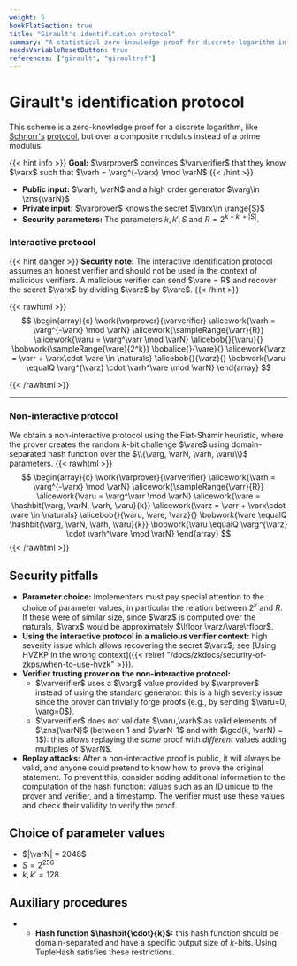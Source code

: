 ```yaml
---
weight: 5
bookFlatSection: true
title: "Girault's identification protocol"
summary: "A statistical zero-knowledge proof for discrete-logarithm in a composite modulo."
needsVariableResetButton: true
references: ["girault", "giraultref"]
---
```

# Girault's identification protocol
This scheme is a zero-knowledge proof for a discrete logarithm, like [Schnorr's](https://www.zkdocs.com/docs/zkdocs/zero-knowledge-protocols/schnorr-variants/) [protocol](https://www.zkdocs.com/docs/zkdocs/zero-knowledge-protocols/schnorr-variants/), but over a composite modulus instead of a prime modulus.


{{< hint info >}}
**Goal:**
$\varprover$ convinces $\varverifier$ that they know $\varx$ such that $\varh = \varg^{-\varx} \mod \varN$
{{< /hint >}}

 * __Public input:__ $\varh, \varN$  and a high order generator $\varg\in \zns{\varN}$
 * __Private input:__ $\varprover$ knows the secret $\varx\in \range{S}$
 * __Security parameters:__ The parameters $k, k', S$ and $R = 2^{k+k' + |S|}$.

### Interactive protocol
{{< hint danger >}}
**Security note:**
The interactive identification protocol assumes an honest verifier and should not be used in the context of malicious verifiers. A malicious verifier can send $\vare = R$ and recover the secret $\varx$ by dividing $\varz$ by $\vare$.
{{< /hint >}}

{{< rawhtml >}}
 $$
 \begin{array}{c}
 \work{\varprover}{\varverifier}
 \alicework{\varh = \varg^{-\varx} \mod \varN}
 \alicework{\sampleRange{\varr}{R}}
 \alicework{\varu = \varg^\varr \mod \varN}
 \alicebob{}{\varu}{}
 \bobwork{\sampleRange{\vare}{2^k}}
 \bobalice{}{\vare}{}
 \alicework{\varz = \varr + \varx\cdot \vare \in \naturals}
 \alicebob{}{\varz}{}
 \bobwork{\varu \equalQ \varg^{\varz} \cdot \varh^\vare \mod \varN}
 \end{array}
 $$

{{< /rawhtml >}}

-----

### Non-interactive protocol
We obtain a non-interactive protocol using the Fiat-Shamir heuristic, where the prover
creates the random $k$-bit challenge $\vare$ using domain-separated hash function over the $\\{\varg, \varN, \varh, \varu\\}$ parameters.
{{< rawhtml >}}
 $$
 \begin{array}{c}
 \work{\varprover}{\varverifier}
 \alicework{\varh = \varg^{-\varx} \mod \varN}
 \alicework{\sampleRange{\varr}{R}}
 \alicework{\varu = \varg^\varr \mod \varN}
 \alicework{\vare = \hashbit{\varg, \varN, \varh, \varu}{k}}
 \alicework{\varz = \varr + \varx\cdot \vare \in \naturals}
 \alicebob{}{\varu, \vare, \varz}{}
 \bobwork{\vare \equalQ \hashbit{\varg, \varN, \varh, \varu}{k}}
 \bobwork{\varu \equalQ \varg^{\varz} \cdot \varh^\vare \mod \varN}
 \end{array}
 $$
{{< /rawhtml >}}

## Security pitfalls
 * **Parameter choice:** Implementers must pay special attention to the choice of parameter values, in particular the relation between $2^k$ and $R$. If these were of similar size, since $\varz$ is computed over the naturals, $\varx$ would be approximately $\lfloor \varz/\vare\rfloor$.
 * __Using the interactive protocol in a malicious verifier context:__ high severity issue which allows recovering the secret $\varx$; see [Using HVZKP in the wrong context]({{< relref "/docs/zkdocs/security-of-zkps/when-to-use-hvzk" >}}).
 * __Verifier trusting prover on the non-interactive protocol:__
   * $\varverifier$ uses a $\varg$ value provided by $\varprover$ instead of using the standard generator: this is a high severity issue since the prover can trivially forge proofs (e.g., by sending $\varu=0, \varg=0$).
   * $\varverifier$ does not validate $\varu,\varh$ as valid elements of $\zns{\varN}$ (between 1 and $\varN-1$ and with $\gcd(k, \varN) = 1$): this allows replaying the *same* proof with *different* values adding multiples of $\varN$.
 * __Replay attacks:__ After a non-interactive proof is public, it will always be valid, and anyone could pretend to know how to prove the original statement. To prevent this, consider adding additional information to the computation of the hash function: values such as an ID unique to the prover and verifier, and a timestamp. The verifier must use these values and check their validity to verify the proof.


## Choice of parameter values
 - $|\varN| = 2048$
 - $S = 2^{256}$
 - $k,k' = 128$

## Auxiliary procedures
 - * __Hash function $\hashbit{\cdot}{k}$:__ this hash function should be domain-separated and have a specific output size of $k$-bits. Using $\mathsf{TupleHash}$ satisfies these restrictions.



